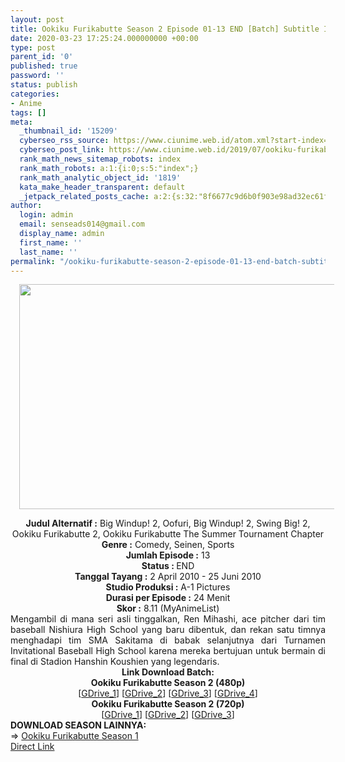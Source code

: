 ```yaml
---
layout: post
title: Ookiku Furikabutte Season 2 Episode 01-13 END [Batch] Subtitle Indonesia
date: 2020-03-23 17:25:24.000000000 +00:00
type: post
parent_id: '0'
published: true
password: ''
status: publish
categories:
- Anime
tags: []
meta:
  _thumbnail_id: '15209'
  cyberseo_rss_source: https://www.ciunime.web.id/atom.xml?start-index=901&max-results=150
  cyberseo_post_link: https://www.ciunime.web.id/2019/07/ookiku-furikabutte-season-2-episode-01.html
  rank_math_news_sitemap_robots: index
  rank_math_robots: a:1:{i:0;s:5:"index";}
  rank_math_analytic_object_id: '1819'
  kata_make_header_transparent: default
  _jetpack_related_posts_cache: a:2:{s:32:"8f6677c9d6b0f903e98ad32ec61f8deb";a:2:{s:7:"expires";i:1646429213;s:7:"payload";a:0:{}}s:32:"37550b67d263a3ce789993dc25046c5f";a:2:{s:7:"expires";i:1646429214;s:7:"payload";a:0:{}}}
author:
  login: admin
  email: senseads014@gmail.com
  display_name: admin
  first_name: ''
  last_name: ''
permalink: "/ookiku-furikabutte-season-2-episode-01-13-end-batch-subtitle-indonesia/"
---
```

<div class="separator" style="clear: both; text-align: center;"><a href="https://1.bp.blogspot.com/-Vgl-OFpMh3Y/XSsRVDohRXI/AAAAAAAAbvY/Ev4ty1B5bHMS7FUhGU_HxSNLeu4YxD6oACLcBGAs/s1600/Ookiku%2BFurikabutte%2BSeason%2B2.jpg" imageanchor="1" style="margin-left: 1em; margin-right: 1em;"><img border="0" data-original-height="720" data-original-width="1280" height="360" src="{{ site.baseurl }}/assets/2020/03/Ookiku%2BFurikabutte%2BSeason%2B2.jpg" width="640" /></a></div>
<p>
<div style="text-align: center;"><b>Judul</b><b><b> Alternatif</b> :</b> Big Windup! 2, Oofuri, Big Windup! 2, Swing Big! 2, Ookiku Furikabutte 2, Ookiku Furikabutte The Summer Tournament Chapter</div>
<div style="text-align: center;"><b><b>Genre :</b></b> Comedy, Seinen, Sports</div>
<div style="text-align: center;"><b>Jumlah Episode :</b> 13<br /><b>Status :&nbsp;</b>END<br /><b>Tanggal Tayang :</b> 2 April 2010 - 25 Juni 2010<br /><b>Studio Produksi :</b> A-1 Pictures<br /><b>Durasi per Episode :</b> 24 Menit</div>
<div style="text-align: center;"><b>Skor :</b> 8.11 (MyAnimeList)</div>
<div style="text-align: center;"></div>
<div style="text-align: justify;">Mengambil di mana seri asli tinggalkan, Ren Mihashi, ace pitcher dari tim baseball Nishiura High School yang baru dibentuk, dan rekan satu timnya menghadapi tim SMA Sakitama di babak selanjutnya dari Turnamen Invitational Baseball High School karena mereka bertujuan untuk bermain di final di Stadion Hanshin Koushien yang legendaris.</div>
<div style="text-align: justify;"></div>
<div style="text-align: justify;"></div>
<div style="text-align: center;"><b>Link Download Batch:</b></div>
<div style="text-align: center;"><b>Ookiku Furikabutte Season 2 (480p)</b></div>
<div style="text-align: center;">[<a href="https://drive.google.com/uc?id=1HMWX-E16YJ7LMX-yJleUb5bXOXFYA_2b" target="_blank" rel="noopener">GDrive_1</a>] [<a href="https://drive.google.com/uc?id=1hfNIa4MLMYcNbIHR-C3txPne7EPWGgU_" target="_blank" rel="noopener">GDrive_2</a>] [<a href="https://drive.google.com/uc?id=1Es0ts9ypIh_NMQwBvZkgBMJvcVQEvdCg" target="_blank" rel="noopener">GDrive_3</a>] [<a href="https://drive.google.com/uc?id=1cpDhkojyQS7tbJxWMkvEvB9J6Iabjlhj" target="_blank" rel="noopener">GDrive_4</a>]</div>
<div style="text-align: center;"><b>Ookiku Furikabutte Season 2 (720p)</b><br />[<a href="https://drive.google.com/uc?id=1exwxsat4ObZg3XxGze37B5b3HKy7LPlk" target="_blank" rel="noopener">GDrive_1</a>] [<a href="https://drive.google.com/uc?id=14Ft2wLvKjLpbua5e4lvEgZJut2sWUt6f" target="_blank" rel="noopener">GDrive_2</a>] [<a href="https://drive.google.com/uc?id=1TbwLzqagvg0lalAAmUk4zAoyK81qh337" target="_blank" rel="noopener">GDrive_3</a>]
<div style="text-align: left;"></div>
<div style="text-align: left;"></div>
<div style="text-align: left;"><b>DOWNLOAD SEASON LAINNYA:</b></div>
<div style="text-align: left;"></div>
<div style="text-align: left;">=&gt;&nbsp;<a href="https://www.ciunime.web.id/2019/07/ookiku-furikabutte-season-1-episode-01.html" target="_blank" rel="noopener">Ookiku Furikabutte Season 1</a></div>
<div style="text-align: left;"></div>
</div>
<link rel="stylesheet" href="https://cdnjs.cloudflare.com/ajax/libs/font-awesome/4.7.0/css/font-awesome.min.css" />
<div class="divbtn"> <a href="https://handymansurrender.com/fihup8buzv?key=94550f7ce39444073321dde3b8782f97" class="btn"><i class="fa fa-download"></i> Direct Link</a> </div>

